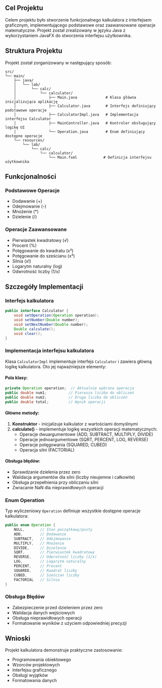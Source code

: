 ## Cel Projektu
Celem projektu było stworzenie funkcjonalnego kalkulatora z interfejsem graficznym, implementującego podstawowe oraz zaawansowane operacje matematyczne. Projekt został zrealizowany w języku Java z wykorzystaniem JavaFX do stworzenia interfejsu użytkownika.

## Struktura Projektu
Projekt został zorganizowany w następujący sposób:

```
src/
└── main/
    ├── java/
    │   └── lab/
    │       └── calc/
    │           └── calculator/
    │               ├── Main.java             # Klasa główna inicjalizująca aplikację
    │               ├── Calculator.java       # Interfejs definiujący podstawowe operacje
    │               ├── CalculatorImpl.java   # Implementacja interfejsu Calculator
    │               ├── MainController.java   # Kontroler obsługujący logikę UI
    │               └── Operation.java        # Enum definiujący dostępne operacje
    └── resources/
        └── lab/
            └── calc/
                └── calculator/
                    └── Main.fxml            # Definicja interfejsu użytkownika
```

## Funkcjonalności

### Podstawowe Operacje
- Dodawanie (+)
- Odejmowanie (-)
- Mnożenie (*)
- Dzielenie (/)

### Operacje Zaawansowane
- Pierwiastek kwadratowy (√)
- Procent (%)
- Potęgowanie do kwadratu (x²)
- Potęgowanie do sześcianu (x³)
- Silnia (x!)
- Logarytm naturalny (log)
- Odwrotność liczby (1/x)

## Szczegóły Implementacji

### Interfejs kalkulatora
```java
public interface Calculator {
    void setOperation(Operation operation);
    void setNumber(Double number);
    void setNextNumber(Double number);
    Double calculate();
    void clear();
}
```

### Implementacja interfejsu kalkulatora
Klasa `CalculatorImpl` implementuje interfejs `Calculator` i zawiera główną logikę kalkulatora. Oto jej najważniejsze elementy:

#### Pola klasy:
```java
private Operation operation;  // Aktualnie wybrana operacja
public double num1;          // Pierwsza liczba do obliczeń
public double num2;          // Druga liczba do obliczeń
public double total;         // Wynik operacji
```

#### Główne metody:
1. **Konstruktor** - inicjalizuje kalkulator z wartościami domyślnymi
2. **calculate()** - implementuje logikę wszystkich operacji matematycznych:
   - Operacje dwuargumentowe (ADD, SUBTRACT, MULTIPLY, DIVIDE)
   - Operacje jednoargumentowe (SQRT, PERCENT, LOG, REVERSE)
   - Operacje potęgowania (SQUARED, CUBED)
   - Operacja silni (FACTORIAL)

#### Obsługa błędów:
- Sprawdzanie dzielenia przez zero
- Walidacja argumentów dla silni (liczby nieujemne i całkowite)
- Obsługa przepełnienia przy obliczaniu silni
- Zwracanie NaN dla nieprawidłowych operacji

### Enum Operation
Typ wyliczeniowy `Operation` definiuje wszystkie dostępne operacje kalkulatora:

```java
public enum Operation {
    NULL,       // Stan początkowy/pusty
    ADD,        // Dodawanie
    SUBTRACT,   // Odejmowanie
    MULTIPLY,   // Mnożenie
    DIVIDE,     // Dzielenie
    SQRT,       // Pierwiastek kwadratowy
    REVERSE,    // Odwrotność liczby (1/x)
    LOG,        // Logarytm naturalny
    PERCENT,    // Procent
    SQUARED,    // Kwadrat liczby
    CUBED,      // Sześcian liczby
    FACTORIAL   // Silnia
}
```

### Obsługa Błędów
- Zabezpieczenie przed dzieleniem przez zero
- Walidacja danych wejściowych
- Obsługa nieprawidłowych operacji
- Formatowanie wyników z użyciem odpowiedniej precyzji
  
## Wnioski
Projekt kalkulatora demonstruje praktyczne zastosowanie:
- Programowania obiektowego
- Wzorców projektowych
- Interfejsu graficznego
- Obsługi wyjątków
- Formatowania danych
